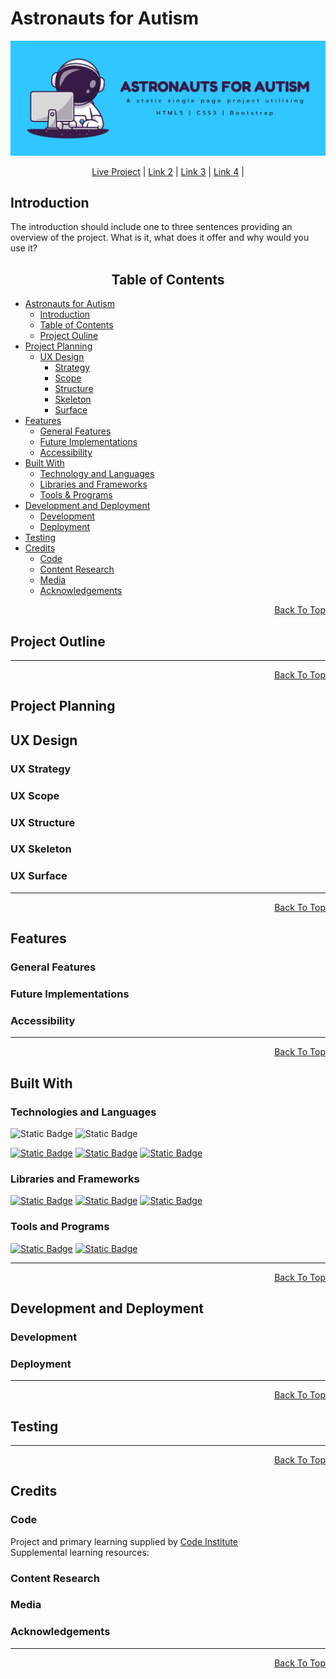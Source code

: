 # Astronauts for Autism

<a href="#"><img src="/documentation/images/afa-project-banner.webp" alt="Atronauts for Autism project banner" style="max-width: 100%;"></a>

<p align="center">
<a href="#" target="_blank">Live Project</a> | 
<a href="#" target="_blank">Link 2</a> | 
<a href="#" target="_blank">Link 3</a> | 
<a href="#" target="_blank">Link 4</a> | 
</p>

## Introduction 

The introduction should include one to three sentences providing an overview of the project.
What is it, what does it offer and why would you use it?

<h2 align="center" id="TOC">Table of Contents</h2>

* [Astronauts for Autism](#)
  - [Introduction](#introduction)
  - [Table of Contents](#TOC)
  - [Project Ouline](#project-outline)
* [Project Planning](#project-planning)
  - [UX Design](#ux-design)
      - [Strategy](#ux-strategy)
      - [Scope](#ux-scope)
      - [Structure](#ux-structure)
      - [Skeleton](#ux-skeleton)
      - [Surface](#ux-surface)
* [Features](#features)
  - [General Features](#general-features)
  - [Future Implementations](#future-implementations)
  - [Accessibility](#accessibility)
* [Built With](#)
  - [Technology and Languages](#technologies-and-languages)
  - [Libraries and Frameworks](#libraries-and-frameworks)
  - [Tools & Programs](#tools-and-programs)
* [Development and Deployment](#development-and-deployment)
  - [Development](#development)
  - [Deployment](#deployment)
* [Testing](#testing)
* [Credits](#credits)
  - [Code](#code)
  - [Content Research](#content-research)
  - [Media](#media)
  - [Acknowledgements](#acknowledgements)


<p align="right"><a href="#astronauts-for-autism">Back To Top</a></p>

## Project Outline

<hr>
<p align="right"><a href="#astronauts-for-autism">Back To Top</a></p>

## Project Planning

## UX Design

### UX Strategy

### UX Scope

### UX Structure

### UX Skeleton

### UX Surface

<hr>
<p align="right"><a href="#astronauts-for-autism">Back To Top</a></p>

## Features

### General Features

### Future Implementations

### Accessibility

<hr>
<p align="right"><a href="#astronauts-for-autism">Back To Top</a></p>

## Built With

### Technologies and Languages
![Static Badge](https://img.shields.io/badge/HTML5-Language-grey?logo=html5&logoColor=%23ffffff&color=%23E34F26)
![Static Badge](https://img.shields.io/badge/CSS3-Language-grey?logo=css3&logoColor=%23ffffff&color=%231572B6)

<a href="https://git-scm.com/" target=_blank_>![Static Badge](https://img.shields.io/badge/Git-v2.46.2-grey?logo=git&logoColor=%23ffffff&color=%23F05032)</a>
<a href="https://github.com/" target="_blank">![Static Badge](https://img.shields.io/badge/GitHub-Repo_Hosting-white?logo=github&logoColor=%23ffffff&color=%23181717)</a>
<a href="https://www.gitpod.io/" target="_blank">![Static Badge](https://img.shields.io/badge/Gitpod-IDE-white?logo=gitpod&logoColor=%23ffffff&color=%23FFAE33)</a>

### Libraries and Frameworks
<a href="https://getbootstrap.com/" target="_blank">![Static Badge](https://img.shields.io/badge/Bootstrap-v5.3.3-grey?logo=bootstrap&logoColor=%23ffffff&color=%237952B3)</a>
<a href="#" target="_blank">![Static Badge](https://img.shields.io/badge/Font_Awesome-Icons-grey?logo=fontawesome&logoColor=%23ffffff&color=%23538DD7)</a>
<a href="#" target="_blank">![Static Badge](https://img.shields.io/badge/Google_Fonts-Fonts-grey?logo=googlefonts&logoColor=%23ffffff&color=%234285F4)</a>


### Tools and Programs
<a href="https://affinity.serif.com/en-gb/" target="_blank">![Static Badge](https://img.shields.io/badge/Affinity-Photo%202-grey?logo=affinityphoto&logoColor=%23ffffff&color=%234E3188)</a>
<a href="https://balsamiq.com/wireframes/" target="_blank">![Static Badge](https://img.shields.io/badge/Balsamiq-Wireframes-grey?logoColor=%23ffffff&color=%23CC0100)</a>

<hr>
<p align="right"><a href="#astronauts-for-autism">Back To Top</a></p>

## Development and Deployment

### Development

### Deployment

<hr>
<p align="right"><a href="#astronauts-for-autism">Back To Top</a></p>

## Testing

<hr>
<p align="right"><a href="#astronauts-for-autism">Back To Top</a></p>

## Credits

### Code

Project and primary learning supplied by [Code Institute](https://codeinstitute.net/ie/)<br>
Supplemental learning resources:

### Content Research

### Media

### Acknowledgements

<hr>
<p align="right"><a href="#astronauts-for-autism">Back To Top</a></p>